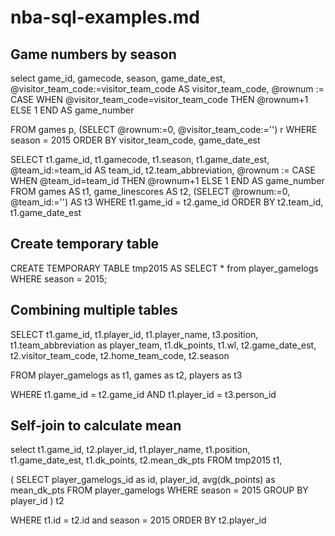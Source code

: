 # nba-sql-examples.md

## Game numbers by season

select game_id, gamecode, season, game_date_est, 
@visitor_team_code:=visitor_team_code AS visitor_team_code, 
@rownum := CASE WHEN @visitor_team_code=visitor_team_code THEN @rownum+1 ELSE 1 END AS game_number

FROM games p, (SELECT @rownum:=0, @visitor_team_code:='') r
WHERE season = 2015
ORDER BY visitor_team_code, game_date_est

SELECT t1.game_id, t1.gamecode, t1.season, t1.game_date_est, @team_id:=team_id AS team_id, t2.team_abbreviation, 
@rownum := CASE WHEN @team_id=team_id THEN @rownum+1 ELSE 1 END AS game_number
FROM games AS t1, game_linescores AS t2, (SELECT @rownum:=0, @team_id:='') AS t3
WHERE t1.game_id = t2.game_id
ORDER BY t2.team_id, t1.game_date_est

## Create temporary table

CREATE TEMPORARY TABLE tmp2015 AS
SELECT * from player_gamelogs
WHERE season = 2015;

## Combining multiple tables

SELECT t1.game_id, t1.player_id, t1.player_name, 
       t3.position, t1.team_abbreviation as player_team, t1.dk_points,
       t1.wl, t2.game_date_est, t2.visitor_team_code, t2.home_team_code, t2.season

FROM player_gamelogs as t1, games as t2, players as t3

WHERE t1.game_id = t2.game_id AND t1.player_id = t3.person_id


## Self-join to calculate mean

select t1.game_id, t2.player_id, t1.player_name, t1.position, t1.game_date_est, t1.dk_points, t2.mean_dk_pts
FROM tmp2015 t1, 

(
SELECT player_gamelogs_id as id, player_id, avg(dk_points) as mean_dk_pts
FROM player_gamelogs
WHERE season = 2015
GROUP BY player_id
) t2

WHERE t1.id = t2.id and season = 2015
ORDER BY t2.player_id


